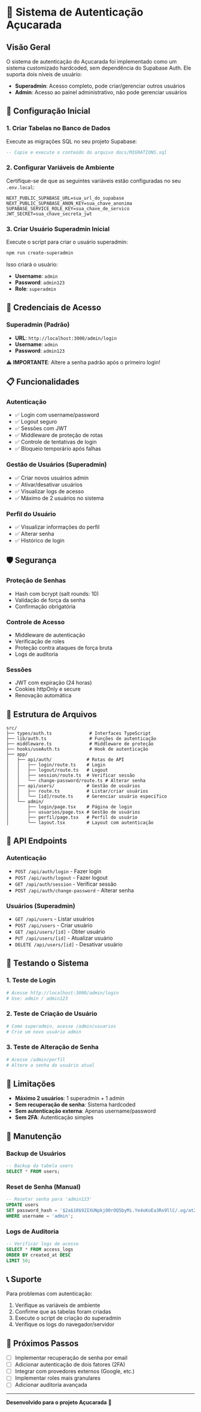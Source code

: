 # 🔐 Sistema de Autenticação Açucarada

## Visão Geral

O sistema de autenticação do Açucarada foi implementado como um sistema customizado hardcoded, sem dependência do Supabase Auth. Ele suporta dois níveis de usuário:

- **Superadmin**: Acesso completo, pode criar/gerenciar outros usuários
- **Admin**: Acesso ao painel administrativo, não pode gerenciar usuários

## 🚀 Configuração Inicial

### 1. Criar Tabelas no Banco de Dados

Execute as migrações SQL no seu projeto Supabase:

```sql
-- Copie e execute o conteúdo do arquivo docs/MIGRATIONS.sql
```

### 2. Configurar Variáveis de Ambiente

Certifique-se de que as seguintes variáveis estão configuradas no seu `.env.local`:

```env
NEXT_PUBLIC_SUPABASE_URL=sua_url_do_supabase
NEXT_PUBLIC_SUPABASE_ANON_KEY=sua_chave_anonima
SUPABASE_SERVICE_ROLE_KEY=sua_chave_de_servico
JWT_SECRET=sua_chave_secreta_jwt
```

### 3. Criar Usuário Superadmin Inicial

Execute o script para criar o usuário superadmin:

```bash
npm run create-superadmin
```

Isso criará o usuário:
- **Username**: `admin`
- **Password**: `admin123`
- **Role**: `superadmin`

## 🔑 Credenciais de Acesso

### Superadmin (Padrão)
- **URL**: `http://localhost:3000/admin/login`
- **Username**: `admin`
- **Password**: `admin123`

⚠️ **IMPORTANTE**: Altere a senha padrão após o primeiro login!

## 📋 Funcionalidades

### Autenticação
- ✅ Login com username/password
- ✅ Logout seguro
- ✅ Sessões com JWT
- ✅ Middleware de proteção de rotas
- ✅ Controle de tentativas de login
- ✅ Bloqueio temporário após falhas

### Gestão de Usuários (Superadmin)
- ✅ Criar novos usuários admin
- ✅ Ativar/desativar usuários
- ✅ Visualizar logs de acesso
- ✅ Máximo de 2 usuários no sistema

### Perfil do Usuário
- ✅ Visualizar informações do perfil
- ✅ Alterar senha
- ✅ Histórico de login

## 🛡️ Segurança

### Proteção de Senhas
- Hash com bcrypt (salt rounds: 10)
- Validação de força da senha
- Confirmação obrigatória

### Controle de Acesso
- Middleware de autenticação
- Verificação de roles
- Proteção contra ataques de força bruta
- Logs de auditoria

### Sessões
- JWT com expiração (24 horas)
- Cookies httpOnly e secure
- Renovação automática

## 📁 Estrutura de Arquivos

```
src/
├── types/auth.ts              # Interfaces TypeScript
├── lib/auth.ts                # Funções de autenticação
├── middleware.ts              # Middleware de proteção
├── hooks/useAuth.ts           # Hook de autenticação
├── app/
│   ├── api/auth/             # Rotas de API
│   │   ├── login/route.ts    # Login
│   │   ├── logout/route.ts   # Logout
│   │   ├── session/route.ts  # Verificar sessão
│   │   └── change-password/route.ts # Alterar senha
│   ├── api/users/            # Gestão de usuários
│   │   ├── route.ts          # Listar/criar usuários
│   │   └── [id]/route.ts     # Gerenciar usuário específico
│   └── admin/
│       ├── login/page.tsx    # Página de login
│       ├── usuarios/page.tsx # Gestão de usuários
│       ├── perfil/page.tsx   # Perfil do usuário
│       └── layout.tsx        # Layout com autenticação
```

## 🔧 API Endpoints

### Autenticação
- `POST /api/auth/login` - Fazer login
- `POST /api/auth/logout` - Fazer logout
- `GET /api/auth/session` - Verificar sessão
- `POST /api/auth/change-password` - Alterar senha

### Usuários (Superadmin)
- `GET /api/users` - Listar usuários
- `POST /api/users` - Criar usuário
- `GET /api/users/[id]` - Obter usuário
- `PUT /api/users/[id]` - Atualizar usuário
- `DELETE /api/users/[id]` - Desativar usuário

## 🧪 Testando o Sistema

### 1. Teste de Login
```bash
# Acesse http://localhost:3000/admin/login
# Use: admin / admin123
```

### 2. Teste de Criação de Usuário
```bash
# Como superadmin, acesse /admin/usuarios
# Crie um novo usuário admin
```

### 3. Teste de Alteração de Senha
```bash
# Acesse /admin/perfil
# Altere a senha do usuário atual
```

## 🚨 Limitações

- **Máximo 2 usuários**: 1 superadmin + 1 admin
- **Sem recuperação de senha**: Sistema hardcoded
- **Sem autenticação externa**: Apenas username/password
- **Sem 2FA**: Autenticação simples

## 🔄 Manutenção

### Backup de Usuários
```sql
-- Backup da tabela users
SELECT * FROM users;
```

### Reset de Senha (Manual)
```sql
-- Resetar senha para 'admin123'
UPDATE users 
SET password_hash = '$2a$10$92IXUNpkjO0rOQ5byMi.Ye4oKoEa3Ro9llC/.og/at2.uheWG/igi'
WHERE username = 'admin';
```

### Logs de Auditoria
```sql
-- Verificar logs de acesso
SELECT * FROM access_logs 
ORDER BY created_at DESC 
LIMIT 50;
```

## 📞 Suporte

Para problemas com autenticação:

1. Verifique as variáveis de ambiente
2. Confirme que as tabelas foram criadas
3. Execute o script de criação do superadmin
4. Verifique os logs do navegador/servidor

## 🔮 Próximos Passos

- [ ] Implementar recuperação de senha por email
- [ ] Adicionar autenticação de dois fatores (2FA)
- [ ] Integrar com provedores externos (Google, etc.)
- [ ] Implementar roles mais granulares
- [ ] Adicionar auditoria avançada

---

**Desenvolvido para o projeto Açucarada** 🍰